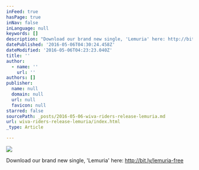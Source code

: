 ```yaml
---
inFeed: true
hasPage: true
inNav: false
inLanguage: null
keywords: []
description: "Download our brand new single, 'Lemuria' here: http://bit.ly/lemuria-free"
datePublished: '2016-05-06T04:30:24.458Z'
dateModified: '2016-05-06T04:23:23.040Z'
title: ''
author:
  - name: ''
    url: ''
authors: []
publisher:
  name: null
  domain: null
  url: null
  favicon: null
starred: false
sourcePath: _posts/2016-05-06-wiva-riders-release-lemuria.md
url: wiva-riders-release-lemuria/index.html
_type: Article

---
```

![](https://the-grid-user-content.s3-us-west-2.amazonaws.com/aa80c38d-b761-4bb7-be9c-75762a851c63.jpg)

Download our brand new single, 'Lemuria' here: http://bit.ly/lemuria-free